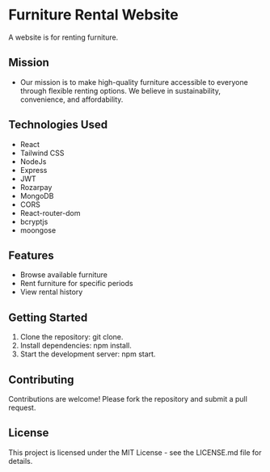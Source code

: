 # Furniture Rental Website

A website is for renting furniture.

## Mission

- Our mission is to make high-quality furniture accessible to everyone through flexible renting options. We believe in sustainability, convenience, and affordability.

## Technologies Used

- React
- Tailwind CSS
- NodeJs
- Express
- JWT
- Rozarpay
- MongoDB
- CORS
- React-router-dom
- bcryptjs
- moongose

## Features

- Browse available furniture
- Rent furniture for specific periods
- View rental history

## Getting Started

1. Clone the repository: git clone.
2. Install dependencies: npm install.
3. Start the development server: npm start.

## Contributing

Contributions are welcome! Please fork the repository and submit a pull request.

## License

This project is licensed under the MIT License - see the LICENSE.md file for details.

